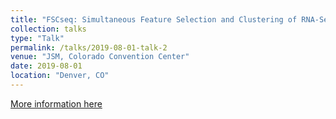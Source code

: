 ```yaml
---
title: "FSCseq: Simultaneous Feature Selection and Clustering of RNA-Seq Data"
collection: talks
type: "Talk"
permalink: /talks/2019-08-01-talk-2
venue: "JSM, Colorado Convention Center"
date: 2019-08-01
location: "Denver, CO"
---
```


[More information here]([Abstract](https://ww2.amstat.org/meetings/jsm/2019/onlineprogram/AbstractDetails.cfm?abstractid=305323))
